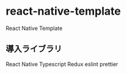 # react-native-template
React Native Template

## 導入ライブラリ
React Native
Typescript
Redux
eslint
prettier
